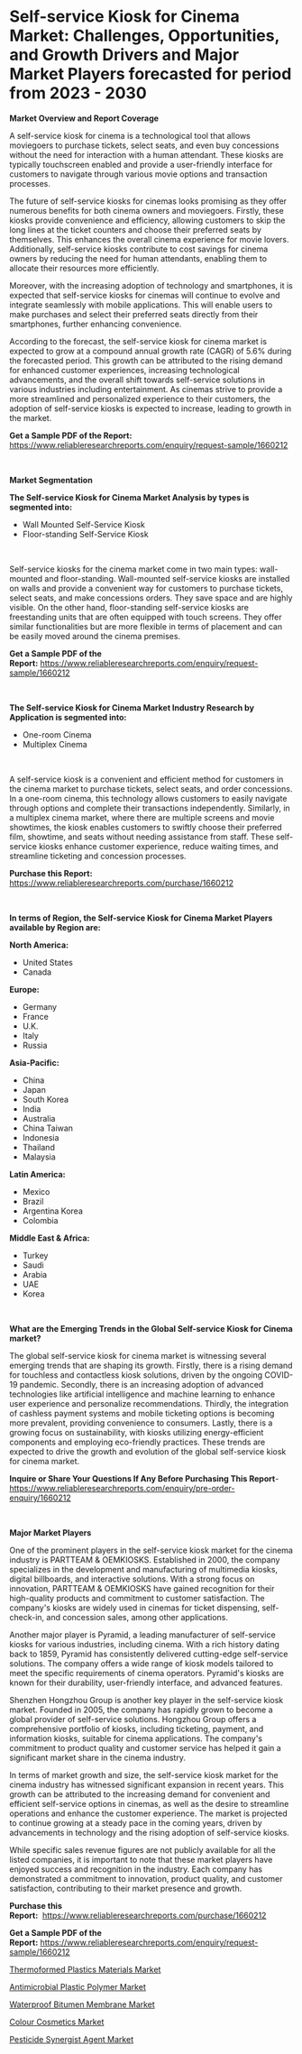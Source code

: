 <p><h1>Self-service Kiosk for Cinema Market: Challenges, Opportunities, and Growth Drivers and Major Market Players forecasted for period from 2023 - 2030</h1></p><p><strong>Market Overview and Report Coverage</strong></p>
<p><p>A self-service kiosk for cinema is a technological tool that allows moviegoers to purchase tickets, select seats, and even buy concessions without the need for interaction with a human attendant. These kiosks are typically touchscreen enabled and provide a user-friendly interface for customers to navigate through various movie options and transaction processes.</p><p>The future of self-service kiosks for cinemas looks promising as they offer numerous benefits for both cinema owners and moviegoers. Firstly, these kiosks provide convenience and efficiency, allowing customers to skip the long lines at the ticket counters and choose their preferred seats by themselves. This enhances the overall cinema experience for movie lovers. Additionally, self-service kiosks contribute to cost savings for cinema owners by reducing the need for human attendants, enabling them to allocate their resources more efficiently.</p><p>Moreover, with the increasing adoption of technology and smartphones, it is expected that self-service kiosks for cinemas will continue to evolve and integrate seamlessly with mobile applications. This will enable users to make purchases and select their preferred seats directly from their smartphones, further enhancing convenience.</p><p>According to the forecast, the self-service kiosk for cinema market is expected to grow at a compound annual growth rate (CAGR) of 5.6% during the forecasted period. This growth can be attributed to the rising demand for enhanced customer experiences, increasing technological advancements, and the overall shift towards self-service solutions in various industries including entertainment. As cinemas strive to provide a more streamlined and personalized experience to their customers, the adoption of self-service kiosks is expected to increase, leading to growth in the market.</p></p>
<p><strong>Get a Sample PDF of the Report:</strong> <a href="https://www.reliableresearchreports.com/enquiry/request-sample/1660212">https://www.reliableresearchreports.com/enquiry/request-sample/1660212</a></p>
<p>&nbsp;</p>
<p><strong>Market Segmentation</strong></p>
<p><strong>The Self-service Kiosk for Cinema Market Analysis by types is segmented into:</strong></p>
<p><ul><li>Wall Mounted Self-Service Kiosk</li><li>Floor-standing Self-Service Kiosk</li></ul></p>
<p>&nbsp;</p>
<p><p>Self-service kiosks for the cinema market come in two main types: wall-mounted and floor-standing. Wall-mounted self-service kiosks are installed on walls and provide a convenient way for customers to purchase tickets, select seats, and make concessions orders. They save space and are highly visible. On the other hand, floor-standing self-service kiosks are freestanding units that are often equipped with touch screens. They offer similar functionalities but are more flexible in terms of placement and can be easily moved around the cinema premises.</p></p>
<p><strong>Get a Sample PDF of the Report:</strong>&nbsp;<a href="https://www.reliableresearchreports.com/enquiry/request-sample/1660212">https://www.reliableresearchreports.com/enquiry/request-sample/1660212</a></p>
<p>&nbsp;</p>
<p><strong>The Self-service Kiosk for Cinema Market Industry Research by Application is segmented into:</strong></p>
<p><ul><li>One-room Cinema</li><li>Multiplex Cinema</li></ul></p>
<p>&nbsp;</p>
<p><p>A self-service kiosk is a convenient and efficient method for customers in the cinema market to purchase tickets, select seats, and order concessions. In a one-room cinema, this technology allows customers to easily navigate through options and complete their transactions independently. Similarly, in a multiplex cinema market, where there are multiple screens and movie showtimes, the kiosk enables customers to swiftly choose their preferred film, showtime, and seats without needing assistance from staff. These self-service kiosks enhance customer experience, reduce waiting times, and streamline ticketing and concession processes.</p></p>
<p><strong>Purchase this Report:</strong>&nbsp; <a href="https://www.reliableresearchreports.com/purchase/1660212">https://www.reliableresearchreports.com/purchase/1660212</a></p>
<p>&nbsp;</p>
<p><strong>In terms of Region, the Self-service Kiosk for Cinema Market Players available by Region are:</strong></p>
<p>
    <p> <strong> North America: </strong>
        <ul>
            <li>United States</li>
            <li>Canada</li>
        </ul>
        </p> 
    <p> <strong> Europe: </strong>
        <ul>
            <li>Germany</li>
            <li>France</li>
            <li>U.K.</li>
            <li>Italy</li>
            <li>Russia</li>
        </ul>
        </p> 
    <p> <strong> Asia-Pacific: </strong>
        <ul>
            <li>China</li>
            <li>Japan</li>
            <li>South Korea</li>
            <li>India</li>
            <li>Australia</li>
            <li>China Taiwan</li>
            <li>Indonesia</li>
            <li>Thailand</li>
            <li>Malaysia</li>
        </ul>
        </p> 
    <p> <strong> Latin America: </strong>
        <ul>
            <li>Mexico</li>
            <li>Brazil</li>
            <li>Argentina Korea</li>
            <li>Colombia</li>
        </ul>
        </p> 
    <p> <strong> Middle East & Africa: </strong>
        <ul>
            <li>Turkey</li>
            <li>Saudi</li>
            <li>Arabia</li>
            <li>UAE</li>
            <li>Korea</li>
        </ul>
    </p>
    </p>
<p>&nbsp;</p>
<p><strong>What are the Emerging Trends in the Global Self-service Kiosk for Cinema market?</strong></p>
<p><p>The global self-service kiosk for cinema market is witnessing several emerging trends that are shaping its growth. Firstly, there is a rising demand for touchless and contactless kiosk solutions, driven by the ongoing COVID-19 pandemic. Secondly, there is an increasing adoption of advanced technologies like artificial intelligence and machine learning to enhance user experience and personalize recommendations. Thirdly, the integration of cashless payment systems and mobile ticketing options is becoming more prevalent, providing convenience to consumers. Lastly, there is a growing focus on sustainability, with kiosks utilizing energy-efficient components and employing eco-friendly practices. These trends are expected to drive the growth and evolution of the global self-service kiosk for cinema market.</p></p>
<p><strong>Inquire or Share Your Questions If Any Before Purchasing This Report</strong>- <a href="https://www.reliableresearchreports.com/enquiry/pre-order-enquiry/1660212">https://www.reliableresearchreports.com/enquiry/pre-order-enquiry/1660212</a></p>
<p>&nbsp;</p>
<p><strong>Major Market Players</strong></p>
<p><p>One of the prominent players in the self-service kiosk market for the cinema industry is PARTTEAM & OEMKIOSKS. Established in 2000, the company specializes in the development and manufacturing of multimedia kiosks, digital billboards, and interactive solutions. With a strong focus on innovation, PARTTEAM & OEMKIOSKS have gained recognition for their high-quality products and commitment to customer satisfaction. The company's kiosks are widely used in cinemas for ticket dispensing, self-check-in, and concession sales, among other applications.</p><p>Another major player is Pyramid, a leading manufacturer of self-service kiosks for various industries, including cinema. With a rich history dating back to 1859, Pyramid has consistently delivered cutting-edge self-service solutions. The company offers a wide range of kiosk models tailored to meet the specific requirements of cinema operators. Pyramid's kiosks are known for their durability, user-friendly interface, and advanced features. </p><p>Shenzhen Hongzhou Group is another key player in the self-service kiosk market. Founded in 2005, the company has rapidly grown to become a global provider of self-service solutions. Hongzhou Group offers a comprehensive portfolio of kiosks, including ticketing, payment, and information kiosks, suitable for cinema applications. The company's commitment to product quality and customer service has helped it gain a significant market share in the cinema industry.</p><p>In terms of market growth and size, the self-service kiosk market for the cinema industry has witnessed significant expansion in recent years. This growth can be attributed to the increasing demand for convenient and efficient self-service options in cinemas, as well as the desire to streamline operations and enhance the customer experience. The market is projected to continue growing at a steady pace in the coming years, driven by advancements in technology and the rising adoption of self-service kiosks.</p><p>While specific sales revenue figures are not publicly available for all the listed companies, it is important to note that these market players have enjoyed success and recognition in the industry. Each company has demonstrated a commitment to innovation, product quality, and customer satisfaction, contributing to their market presence and growth.</p></p>
<p><strong>Purchase this Report:</strong>&nbsp;&nbsp;<a href="https://www.reliableresearchreports.com/purchase/1660212">https://www.reliableresearchreports.com/purchase/1660212</a></p>
<p></p>
<p><strong>Get a Sample PDF of the Report:</strong>&nbsp;<a href="https://www.reliableresearchreports.com/enquiry/request-sample/1660212">https://www.reliableresearchreports.com/enquiry/request-sample/1660212</a></p>
<p><p><a href="https://github.com/scarol104/Market-Research-Report-List-1/blob/main/thermoformed-plastics-materials-market.md">Thermoformed Plastics Materials Market</a></p><p><a href="https://github.com/dzharov81/Market-Research-Report-List-1/blob/main/antimicrobial-plastic-polymer-market.md">Antimicrobial Plastic Polymer Market</a></p><p><a href="https://medium.com/@kanew14036/waterproof-bitumen-membrane-market-insight-market-trends-growth-forecasted-from-2023-to-2030-3b1fe5bfa2bc">Waterproof Bitumen Membrane Market</a></p><p><a href="https://www.linkedin.com/pulse/colour-cosmetics-market-size-growth-forecast-from-2023--9vrbe/">Colour Cosmetics Market</a></p><p><a href="https://medium.com/@emiliomartelli542/pesticide-synergist-agent-market-trends-and-market-analysis-forecasted-for-period-2023-2030-fd69ecfe020c">Pesticide Synergist Agent Market</a></p></p>